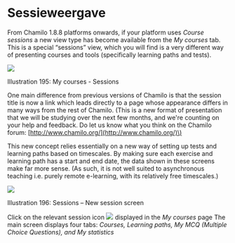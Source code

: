 # Sessieweergave

From Chamilo 1.8.8 platforms onwards, if your platform uses _Course sessions_ a new view type has become available from the _My courses_ tab. This is a special “sessions” view, which you will find is a very different way of presenting courses and tools \(specifically learning paths and tests\).

![](../../.gitbook/assets/images262%20%283%29.png)

Illustration 195: My courses - Sessions

One main difference from previous versions of Chamilo is that the session title is now a link which leads directly to a page whose appearance differs in many ways from the rest of Chamilo. \(This is a new format of presentation that we will be studying over the next few months, and we're counting on your help and feedback. Do let us know what you think on the Chamilo forum: [http://www.chamilo.org/](http://www.chamilo.org/)\)

This new concept relies essentially on a new way of setting up tests and learning paths based on timescales. By making sure each exercise and learning path has a start and end date, the data shown in these screens make far more sense. \(As such, it is not well suited to asynchronous teaching i.e. purely remote e-learning, with its relatively free timescales.\)

![](../../.gitbook/assets/graphics370%20%283%29.png)

Illustration 196: Sessions – New session screen

Click on the relevant session icon ![](../../.gitbook/assets/graphics372%20%283%29.png) displayed in the _My courses_ page The main screen displays four tabs: _Courses, Learning paths, My MCQ \(Multiple Choice Questions\), and My statistics_

